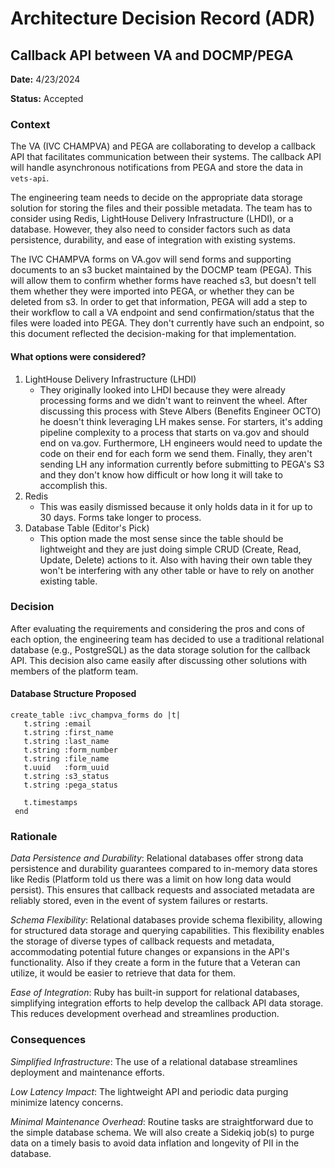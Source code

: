 # Architecture Decision Record (ADR)
## Callback API between VA and DOCMP/PEGA
**Date:** 4/23/2024

**Status:** Accepted

### Context
The VA (IVC CHAMPVA) and PEGA are collaborating to develop a callback API that facilitates communication between their systems. The callback API will handle asynchronous notifications from PEGA and store the data in `vets-api`.

The engineering team needs to decide on the appropriate data storage solution for storing the files and their possible metadata. The team has to consider using Redis, LightHouse Delivery Infrastructure (LHDI), or a database. However, they also need to consider factors such as data persistence, durability, and ease of integration with existing systems.

The IVC CHAMPVA forms on VA.gov will send forms and supporting documents to an s3 bucket maintained by the DOCMP team (PEGA). This will allow them to confirm whether forms have reached s3, but doesn't tell them whether they were imported into PEGA, or whether they can be deleted from s3. In order to get that information, PEGA will add a step to their workflow to call a VA endpoint and send confirmation/status that the files were loaded into PEGA. They don't currently have such an endpoint, so this document reflected the decision-making for that implementation.

#### What options were considered?
1. LightHouse Delivery Infrastructure (LHDI)
   - They originally looked into LHDI because they were already processing forms and we didn't want to reinvent the wheel. After discussing this process with Steve Albers (Benefits Engineer OCTO) 
     he doesn't think leveraging LH makes sense. For starters, it's adding pipeline complexity to a process that starts on va.gov and should end on va.gov. Furthermore, LH engineers would need 
     to update the code on their end for each form we send them. Finally, they aren't sending LH any information currently before submitting to PEGA's S3 and they don't know how difficult or how 
     long it will take to accomplish this.
2. Redis
   - This was easily dismissed because it only holds data in it for up to 30 days. Forms take longer to process.
3. Database Table (Editor's Pick)
   - This option made the most sense since the table should be lightweight and they are just doing simple CRUD (Create, Read, Update, Delete) actions to it. Also with having their own table they 
     won't be interfering with any other table or have to rely on another existing table.

### Decision
After evaluating the requirements and considering the pros and cons of each option, the engineering team has decided to use a traditional relational database (e.g., PostgreSQL) as the data storage solution for the callback API. This decision also came easily after discussing other solutions with members of the platform team.

#### Database Structure Proposed
```
create_table :ivc_champva_forms do |t|
   t.string :email
   t.string :first_name
   t.string :last_name
   t.string :form_number
   t.string :file_name
   t.uuid   :form_uuid
   t.string :s3_status
   t.string :pega_status

   t.timestamps
 end
```

### Rationale
_Data Persistence and Durability_: Relational databases offer strong data persistence and durability guarantees compared to in-memory data stores like Redis (Platform told us there was a limit on how long data would persist). This ensures that callback requests and associated metadata are reliably stored, even in the event of system failures or restarts.

_Schema Flexibility_: Relational databases provide schema flexibility, allowing for structured data storage and querying capabilities. This flexibility enables the storage of diverse types of callback requests and metadata, accommodating potential future changes or expansions in the API's functionality. Also if they create a form in the future that a Veteran can utilize, it would be easier to retrieve that data for them.

_Ease of Integration_: Ruby has built-in support for relational databases, simplifying integration efforts to help develop the callback API data storage. This reduces development overhead and streamlines production.

### Consequences
_Simplified Infrastructure_: The use of a relational database streamlines deployment and maintenance efforts.

_Low Latency Impact_: The lightweight API and periodic data purging minimize latency concerns.

_Minimal Maintenance Overhead_: Routine tasks are straightforward due to the simple database schema. We will also create a Sidekiq job(s) to purge data on a timely basis to avoid data inflation and longevity of PII in the database.
